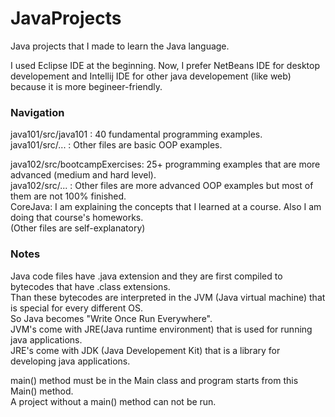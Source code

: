 # JavaProjects
Java projects that I made to learn the Java language.<br/>

I used Eclipse IDE at the beginning. Now, I prefer NetBeans IDE for desktop developement and Intellij IDE for other java developement (like web) because it is more begineer-friendly.<br/>

### Navigation

java101/src/java101 : 40 fundamental programming examples.<br/>
java101/src/... : Other files are basic OOP examples.<br/>

java102/src/bootcampExercises: 25+ programming examples that are more advanced (medium and hard level).<br/>
java102/src/... : Other files are more advanced OOP examples but most of them are not 100% finished.<br/>
CoreJava: I am explaining the concepts that I learned at a course. Also I am doing that course's homeworks.<br/>
(Other files are self-explanatory)<br/>

### Notes
Java code files have .java extension and they are first compiled to bytecodes that have .class extensions. <br/>
Than these bytecodes are interpreted in the JVM (Java virtual machine) that is special for every different OS. <br/>
So Java becomes "Write Once Run Everywhere". <br/>
JVM's come with JRE(Java runtime environment) that is used for running java applications. <br/>
JRE's come with JDK (Java Developement Kit) that is a library for developing java applications. <br/>

main() method must be in the Main class and program starts from this Main() method. <br/>
A project without a main() method can not be run. <br/>
